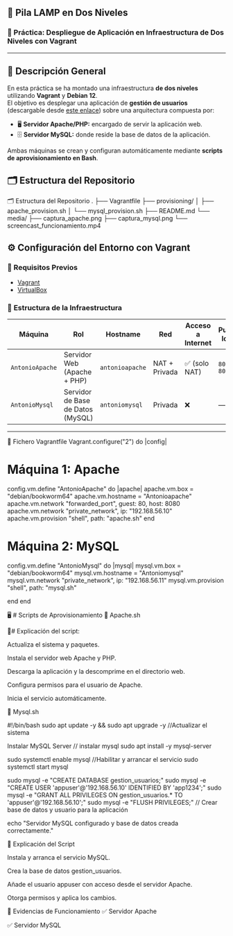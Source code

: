 ## 🧱 **Pila LAMP en Dos Niveles**
### 🚀 Práctica: Despliegue de Aplicación en Infraestructura de Dos Niveles con Vagrant

----

## 📘 **Descripción General**

En esta práctica se ha montado una infraestructura **de dos niveles** utilizando **Vagrant** y **Debian 12**.  
El objetivo es desplegar una aplicación de **gestión de usuarios** (descargable desde [este enlace](https://informatica.iesalbarregas.com/mod/url/view.php?id=4382)) sobre una arquitectura compuesta por:

- 🖥️ **Servidor Apache/PHP:** encargado de servir la aplicación web.  
- 🗄️ **Servidor MySQL:** donde reside la base de datos de la aplicación.

Ambas máquinas se crean y configuran automáticamente mediante **scripts de aprovisionamiento en Bash**.



## 🗂️ **Estructura del Repositorio**


🗂️ Estructura del Repositorio
.
├── Vagrantfile
├── provisioning/
│   ├── apache_provision.sh
│   └── mysql_provision.sh
├── README.md
└── media/
    ├── captura_apache.png
    ├── captura_mysql.png
    └── screencast_funcionamiento.mp4

## ⚙️ **Configuración del Entorno con Vagrant**

### 🔧 Requisitos Previos

- [Vagrant](https://developer.hashicorp.com/vagrant/downloads)  
- [VirtualBox](https://www.virtualbox.org/)  





### 🧩 **Estructura de la Infraestructura**

| Máquina          | Rol                               | Hostname        | Red             | Acceso a Internet | Puerto local |
|------------------|------------------------------------|-----------------|-----------------|------------------|---------------|
| `AntonioApache`  | Servidor Web (Apache + PHP)        | `antonioapache` | NAT + Privada   | ✅ (solo NAT)     | `8080 → 80`   |
| `AntonioMysql`   | Servidor de Base de Datos (MySQL)  | `antoniomysql`  | Privada         | ❌                | —             |

---

🧱 Fichero Vagrantfile
Vagrant.configure("2") do |config|
  # Máquina 1: Apache
  config.vm.define "AntonioApache" do |apache|
    apache.vm.box = "debian/bookworm64"
    apache.vm.hostname = "Antonioapache"
    apache.vm.network "forwarded_port", guest: 80, host: 8080
    apache.vm.network "private_network", ip: "192.168.56.10"
    apache.vm.provision "shell", path: "apache.sh"
  end

  # Máquina 2: MySQL
  config.vm.define "AntonioMysql" do |mysql|
    mysql.vm.box = "debian/bookworm64"
    mysql.vm.hostname = "Antoniomysql"
    mysql.vm.network "private_network", ip: "192.168.56.11"
    mysql.vm.provision "shell", path: "mysql.sh"
   
  end
end

🖥️ # Scripts de Aprovisionamiento
🔹 Apache.sh



📘# Explicación del script:

Actualiza el sistema y paquetes.

Instala el servidor web Apache y PHP.

Descarga la aplicación y la descomprime en el directorio web.

Configura permisos para el usuario de Apache.

Inicia el servicio automáticamente.

🔹 Mysql.sh

#!/bin/bash
sudo apt update -y && sudo apt upgrade -y //Actualizar el sistema

Instalar MySQL Server                  // instalar mysql
sudo apt install -y mysql-server

sudo systemctl enable mysql //Habilitar y arrancar el servicio
sudo systemctl start mysql

sudo mysql -e "CREATE DATABASE gestion_usuarios;"
sudo mysql -e "CREATE USER 'appuser'@'192.168.56.10' IDENTIFIED BY 'app1234';"
sudo mysql -e "GRANT ALL PRIVILEGES ON gestion_usuarios.* TO 'appuser'@'192.168.56.10';"
sudo mysql -e "FLUSH PRIVILEGES;"  // Crear base de datos y usuario para la aplicación

echo "Servidor MySQL configurado y base de datos creada correctamente."

📘 Explicación del Script

Instala y arranca el servicio MySQL.

Crea la base de datos gestion_usuarios.

Añade el usuario appuser con acceso desde el servidor Apache.

Otorga permisos y aplica los cambios.

📸 Evidencias de Funcionamiento
✅ Servidor Apache

✅ Servidor MySQL
